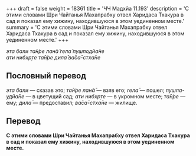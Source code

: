 +++
draft = false
weight = 18361
title = 'ЧЧ Мадхйа 11.193'
description = 'С этими словами Шри Чайтанья Махапрабху отвел Харидаса Тхакура в сад и показал ему хижину, находившуюся в этом уединенном месте.'
summary = 'С этими словами Шри Чайтанья Махапрабху отвел Харидаса Тхакура в сад и показал ему хижину, находившуюся в этом уединенном месте.'
+++

_эта бали та̄н̇ре лан̃а̄ гела̄ пушподйа̄не  
ати нибхр̣те та̄н̇ре дила̄ ва̄са̄-стха̄не_

## Пословный перевод

_эта_ _бали_ — сказав это; _та̄н̇ре_ _лан̃а̄_ — взяв его; _гела̄_ — пошел; _пушпа_\-_удйа̄не_ — в цветущий сад; _ати_ _нибхр̣те_ — в укромном месте; _та̄н̇ре_ — ему; _дила̄_ — предоставил; _ва̄са̄_\-_стха̄не_ — жилище.

## Перевод

**С этими словами Шри Чайтанья Махапрабху отвел Харидаса Тхакура в сад и показал ему хижину, находившуюся в этом уединенном месте.**
